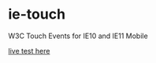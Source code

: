 ie-touch
========

W3C Touch Events for IE10 and IE11 Mobile

[live test here](http://webreflection.github.io/ie-touch/)
